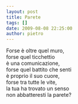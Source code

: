 ```yaml
---
layout: post
title: Parete
tags: []
date: 2009-08-08 22:25:00
author: pietro
---
```

Forse è oltre quel muro,<br/>forse quel ticchettio<br/>è una comunicazione,<br/>forse quel battito che senti<br/>è proprio il suo cuore,<br/>forse tra tutte le vite,<br/>la tua ha trovato un senso<br/>non abbatteresti la parete?
